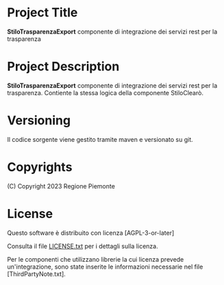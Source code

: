 # Project Title 
**StiloTrasparenzaExport** componente di integrazione dei servizi rest per la trasparenza

# Project Description
**StiloTrasparenzaExport** componente di integrazione dei servizi rest per la trasparenza. Contiente la stessa logica della 
componente StiloClearò.

# Versioning 
Il codice sorgente viene gestito tramite maven e versionato su git.

# Copyrights 
 (C) Copyright 2023 Regione Piemonte
 
# License 
Questo software è distribuito con licenza [AGPL-3-or-later]

Consulta il file [LICENSE.txt](LICENSE.txt) per i dettagli sulla licenza. 

Per le componenti che utilizzano librerie la cui licenza prevede un'integrazione, sono state inserite le informazioni necessarie nel file [ThirdPartyNote.txt].
